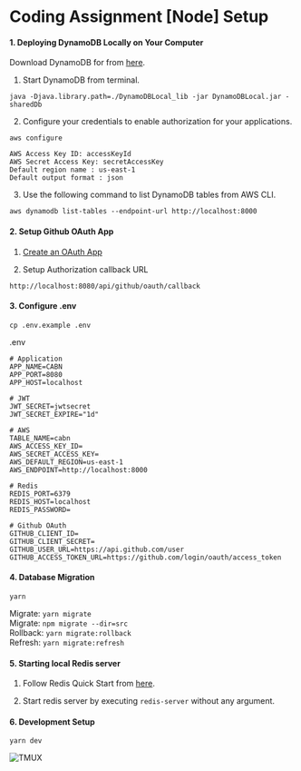 # Coding Assignment [Node] Setup

#### 1. Deploying DynamoDB Locally on Your Computer

Download DynamoDB for from [here](https://docs.aws.amazon.com/amazondynamodb/latest/developerguide/DynamoDBLocal.DownloadingAndRunning.html).

1. Start DynamoDB from terminal.

```
java -Djava.library.path=./DynamoDBLocal_lib -jar DynamoDBLocal.jar -sharedDb
```

2. Configure your credentials to enable authorization for your applications.

```
aws configure

AWS Access Key ID: accessKeyId
AWS Secret Access Key: secretAccessKey
Default region name : us-east-1
Default output format : json
```

3.  Use the following command to list DynamoDB tables from AWS CLI.

```
aws dynamodb list-tables --endpoint-url http://localhost:8000
```

#### 2. Setup Github OAuth App

1. [Create an OAuth App](https://docs.github.com/en/developers/apps/building-oauth-apps/creating-an-oauth-app)

2. Setup Authorization callback URL

```
http://localhost:8080/api/github/oauth/callback
```

#### 3. Configure .env

```
cp .env.example .env
```

.env

```
# Application
APP_NAME=CABN
APP_PORT=8080
APP_HOST=localhost

# JWT
JWT_SECRET=jwtsecret
JWT_SECRET_EXPIRE="1d"

# AWS
TABLE_NAME=cabn
AWS_ACCESS_KEY_ID=
AWS_SECRET_ACCESS_KEY=
AWS_DEFAULT_REGION=us-east-1
AWS_ENDPOINT=http://localhost:8000

# Redis
REDIS_PORT=6379
REDIS_HOST=localhost
REDIS_PASSWORD=

# Github OAuth
GITHUB_CLIENT_ID=
GITHUB_CLIENT_SECRET=
GITHUB_USER_URL=https://api.github.com/user
GITHUB_ACCESS_TOKEN_URL=https://github.com/login/oauth/access_token

```

#### 4. Database Migration

```
yarn
```

Migrate: `yarn migrate`\
Migrate: `npm migrate --dir=src`\
Rollback: `yarn migrate:rollback`\
Refresh: `yarn migrate:refresh`

#### 5. Starting local Redis server

1. Follow Redis Quick Start from [here](https://redis.io/topics/quickstart).

2. Start redis server by executing `redis-server` without any argument.

#### 6. Development Setup

```
yarn dev
```

![TMUX](https://user-images.githubusercontent.com/25634165/125158478-2a3bc600-e191-11eb-837a-e64cf0f8ec2d.png)

